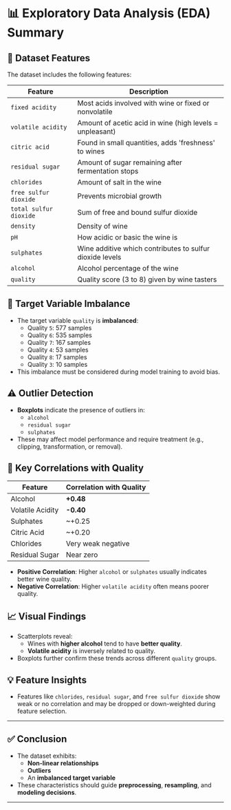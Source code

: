 # 📊 Exploratory Data Analysis (EDA) Summary

## 📁 Dataset Features

The dataset includes the following features:

| Feature                  | Description                                                  |
|--------------------------|--------------------------------------------------------------|
| `fixed acidity`          | Most acids involved with wine or fixed or nonvolatile        |
| `volatile acidity`       | Amount of acetic acid in wine (high levels = unpleasant)     |
| `citric acid`            | Found in small quantities, adds 'freshness' to wines         |
| `residual sugar`         | Amount of sugar remaining after fermentation stops           |
| `chlorides`              | Amount of salt in the wine                                   |
| `free sulfur dioxide`    | Prevents microbial growth                                    |
| `total sulfur dioxide`   | Sum of free and bound sulfur dioxide                         |
| `density`                | Density of wine                                              |
| `pH`                     | How acidic or basic the wine is                              |
| `sulphates`              | Wine additive which contributes to sulfur dioxide levels     |
| `alcohol`                | Alcohol percentage of the wine                               |
| `quality`                | Quality score (3 to 8) given by wine tasters                 |


## 🎯 Target Variable Imbalance

- The target variable `quality` is **imbalanced**:
  - Quality `5`: 577 samples
  - Quality `6`: 535 samples
  - Quality `7`: 167 samples
  - Quality `4`: 53 samples
  - Quality `8`: 17 samples
  - Quality `3`: 10 samples
- This imbalance must be considered during model training to avoid bias.

## ⚠️ Outlier Detection

- **Boxplots** indicate the presence of outliers in:
  - `alcohol`
  - `residual sugar`
  - `sulphates`
- These may affect model performance and require treatment (e.g., clipping, transformation, or removal).

## 🔗 Key Correlations with Quality

| Feature            | Correlation with Quality |
|--------------------|---------------------------|
| Alcohol            | **+0.48**                 |
| Volatile Acidity   | **-0.40**                 |
| Sulphates          | ~+0.25                    |
| Citric Acid        | ~+0.20                    |
| Chlorides          | Very weak negative        |
| Residual Sugar     | Near zero                 |

- **Positive Correlation**: Higher `alcohol` or `sulphates` usually indicates better wine quality.
- **Negative Correlation**: Higher `volatile acidity` often means poorer quality.

## 📈 Visual Findings

- Scatterplots reveal:
  - Wines with **higher alcohol** tend to have **better quality**.
  - **Volatile acidity** is inversely related to quality.
- Boxplots further confirm these trends across different `quality` groups.

## 💡 Feature Insights

- Features like `chlorides`, `residual sugar`, and `free sulfur dioxide` show weak or no correlation and may be dropped or down-weighted during feature selection.

---

## ✅ Conclusion

- The dataset exhibits:
  - **Non-linear relationships**
  - **Outliers**
  - An **imbalanced target variable**
- These characteristics should guide **preprocessing**, **resampling**, and **modeling decisions**.

---

